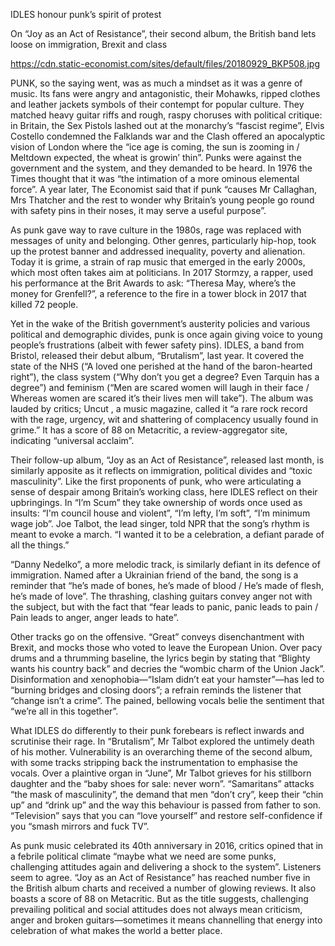 IDLES honour punk’s spirit of protest

On “Joy as an Act of Resistance”, their second album, the British band lets loose on immigration, Brexit and class

https://cdn.static-economist.com/sites/default/files/20180929_BKP508.jpg

PUNK, so the saying went, was as much a mindset as it was a genre of music. Its fans were angry and antagonistic, their Mohawks, ripped clothes and leather jackets symbols of their contempt for popular culture. They matched heavy guitar riffs and rough, raspy choruses with political critique: in Britain, the Sex Pistols lashed out at the monarchy’s “fascist regime”, Elvis Costello condemned the Falklands war and the Clash offered an apocalyptic vision of London where the “ice age is coming, the sun is zooming in / Meltdown expected, the wheat is growin’ thin”. Punks were against the government and the system, and they demanded to be heard. In 1976 the  Times  thought that it was “the intimation of a more ominous elemental force”. A year later,  The Economist  said that if punk “causes Mr Callaghan, Mrs Thatcher and the rest to wonder why Britain’s young people go round with safety pins in their noses, it may serve a useful purpose”.

As punk gave way to rave culture in the 1980s, rage was replaced with messages of unity and belonging. Other genres, particularly hip-hop, took up the protest banner and addressed inequality, poverty and alienation. Today it is grime, a strain of rap music that emerged in the early 2000s, which most often takes aim at politicians. In 2017 Stormzy, a rapper, used his performance at the Brit Awards to ask: “Theresa May, where’s the money for Grenfell?”, a reference to the fire in a tower block in 2017 that killed 72 people.

Yet in the wake of the British government’s austerity policies and various political and demographic divides, punk is once again giving voice to young people’s frustrations (albeit with fewer safety pins). IDLES, a band from Bristol, released their debut album, “Brutalism”, last year. It covered the state of the NHS (“A loved one perished at the hand of the baron-hearted right”), the class system (“Why don’t you get a degree? Even Tarquin has a degree”) and feminism (“Men are scared women will laugh in their face / Whereas women are scared it’s their lives men will take”). The album was lauded by critics;  Uncut , a music magazine, called it “a rare rock record with the rage, urgency, wit and shattering of complacency usually found in grime.” It has a score of 88 on Metacritic, a review-aggregator site, indicating “universal acclaim”. 

Their follow-up album, “Joy as an Act of Resistance”, released last month, is similarly apposite as it reflects on immigration, political divides and “toxic masculinity”. Like the first proponents of punk, who were articulating a sense of despair among Britain’s working class, here IDLES reflect on their upbringings. In “I’m Scum” they take ownership of words once used as insults: “I'm council house and violent”, “I’m lefty, I’m soft”, “I’m minimum wage job”. Joe Talbot, the lead singer, told NPR that the song’s rhythm is meant to evoke a march. “I wanted it to be a celebration, a defiant parade of all the things.”

“Danny Nedelko”, a more melodic track, is similarly defiant in its defence of immigration. Named after a Ukrainian friend of the band, the song is a reminder that “he’s made of bones, he’s made of blood / He’s made of flesh, he’s made of love”. The thrashing, clashing guitars convey anger not with the subject, but with the fact that “fear leads to panic, panic leads to pain / Pain leads to anger, anger leads to hate”.

Other tracks go on the offensive. “Great” conveys disenchantment with Brexit, and mocks those who voted to leave the European Union. Over pacy drums and a thrumming baseline, the lyrics begin by stating that “Blighty wants his country back” and decries the “wombic charm of the Union Jack”. Disinformation and xenophobia—“Islam didn’t eat your hamster”—has led to “burning bridges and closing doors”; a refrain reminds the listener that “change isn’t a crime”. The pained, bellowing vocals belie the sentiment that “we’re all in this together”.

What IDLES do differently to their punk forebears is reflect inwards and scrutinise their rage. In “Brutalism”, Mr Talbot explored the untimely death of his mother. Vulnerability is an overarching theme of the second album, with some tracks stripping back the instrumentation to emphasise the vocals. Over a plaintive organ in “June”, Mr Talbot grieves for his stillborn daughter and the “baby shoes for sale: never worn”. “Samaritans” attacks “the mask of masculinity”, the demand that men “don’t cry”, keep their “chin up” and “drink up” and the way this behaviour is passed from father to son. “Television” says that you can “love yourself” and restore self-confidence if you “smash mirrors and fuck TV”.

As punk music celebrated its 40th anniversary in 2016, critics  opined  that in a febrile political climate “maybe what we need are some punks, challenging attitudes again and delivering a shock to the system”. Listeners seem to agree. “Joy as an Act of Resistance” has reached number five in the British album charts and received a number of glowing reviews. It also boasts a score of 88 on Metacritic. But as the title suggests, challenging prevailing political and social attitudes does not always mean criticism, anger and broken guitars—sometimes it means channelling that energy into celebration of what makes the world a better place. 